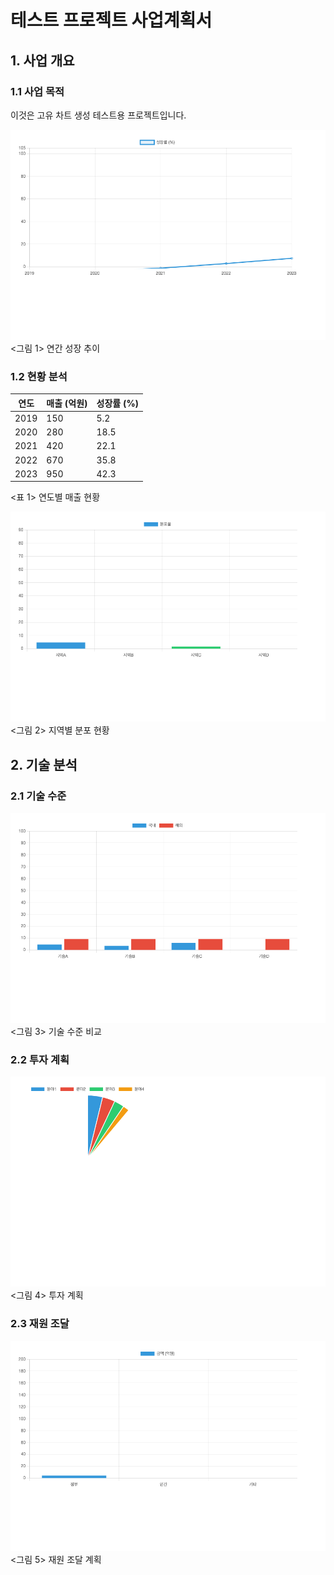 # 테스트 프로젝트 사업계획서

## 1. 사업 개요

### 1.1 사업 목적

이것은 고유 차트 생성 테스트용 프로젝트입니다.

![연간 성장 추이](images/chart_test_project_sample_1.png)
<그림 1> 연간 성장 추이

### 1.2 현황 분석

| 연도 | 매출 (억원) | 성장률 (%) |
|------|-------------|-----------|
| 2019 | 150 | 5.2 |
| 2020 | 280 | 18.5 |
| 2021 | 420 | 22.1 |
| 2022 | 670 | 35.8 |
| 2023 | 950 | 42.3 |

<표 1> 연도별 매출 현황

![지역별 분포 현황](images/chart_test_project_sample_2.png)
<그림 2> 지역별 분포 현황

## 2. 기술 분석

### 2.1 기술 수준

![기술 수준 비교](images/chart_test_project_sample_3.png)
<그림 3> 기술 수준 비교

### 2.2 투자 계획

![투자 계획](images/chart_test_project_sample_4.png)
<그림 4> 투자 계획

### 2.3 재원 조달

![재원 조달 계획](images/chart_test_project_sample_5.png)
<그림 5> 재원 조달 계획
